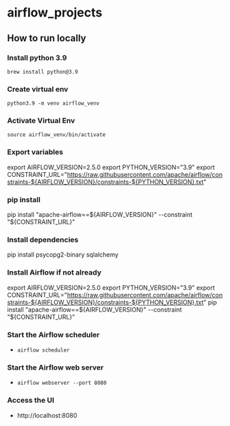 # airflow_projects

## How to run locally

### Install python 3.9
`brew install python@3.9`

### Create virtual env
`python3.9 -m venv airflow_venv`

### Activate Virtual Env
`source airflow_venv/bin/activate`

### Export variables
export AIRFLOW_VERSION=2.5.0
export PYTHON_VERSION="3.9"
export CONSTRAINT_URL="https://raw.githubusercontent.com/apache/airflow/constraints-${AIRFLOW_VERSION}/constraints-${PYTHON_VERSION}.txt"

### pip install
pip install "apache-airflow==${AIRFLOW_VERSION}" --constraint "${CONSTRAINT_URL}"

### Install dependencies
pip install psycopg2-binary sqlalchemy

### Install Airflow if not already
export AIRFLOW_VERSION=2.5.0
export PYTHON_VERSION="3.9"
export CONSTRAINT_URL="https://raw.githubusercontent.com/apache/airflow/constraints-${AIRFLOW_VERSION}/constraints-${PYTHON_VERSION}.txt"
pip install "apache-airflow==${AIRFLOW_VERSION}" --constraint "${CONSTRAINT_URL}"

### Start the Airflow scheduler
- `airflow scheduler`

### Start the Airflow web server
- `airflow webserver --port 8080`

### Access the UI
- http://localhost:8080


